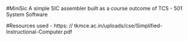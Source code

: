 #MiniSic
A simple SIC assembler built as a course outcome of TCS - 501 System Software

#Resources used
    - https: // tkmce.ac.in/uploads/cse/Simplified-Instructional-Computer.pdf
